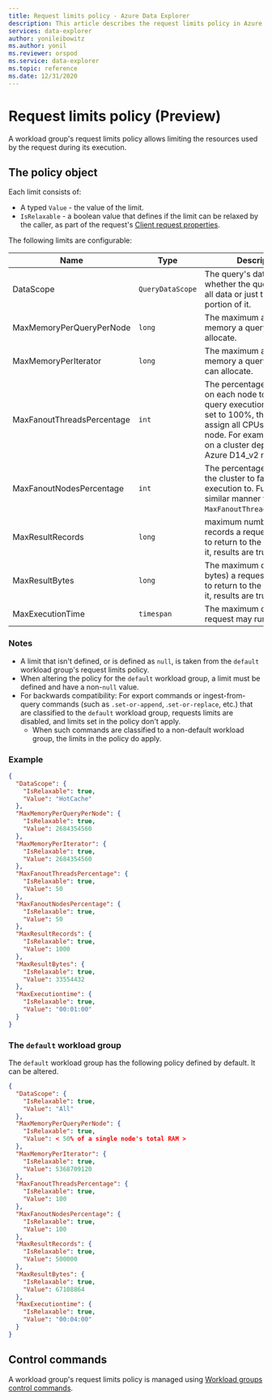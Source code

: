 ```yaml
---
title: Request limits policy - Azure Data Explorer
description: This article describes the request limits policy in Azure Data Explorer.
services: data-explorer
author: yonileibowitz
ms.author: yonil
ms.reviewer: orspod
ms.service: data-explorer
ms.topic: reference
ms.date: 12/31/2020
---
```

# Request limits policy (Preview)

A workload group's request limits policy allows limiting the resources used by the request during its execution.

## The policy object

Each limit consists of:

* A typed `Value` - the value of the limit.
* `IsRelaxable` - a boolean value that defines if the limit can be relaxed
  by the caller, as part of the request's [Client request properties](../api/netfx/request-properties.md).

The following limits are configurable:

| Name                       | Type             | Description                                                                                                                                                                                              | Supported values                          | Matching client request property            |
|----------------------------|------------------|----------------------------------------------------------------------------------------------------------------------------------------------------------------------------------------------------------|-------------------------------------------|---------------------------------------------|
| DataScope                  | `QueryDataScope` | The query's data scope - whether the query applies to all data or just the 'hot' portion of it.                                                                                                          | `All`, `HotCache`, or `null`              | `query_datascope`                           |
| MaxMemoryPerQueryPerNode   | `long`           | The maximum amount of memory a query can allocate.                                                                                                                                                       | [`1`, *50% of a single node's total RAM*] | `max_memory_consumption_per_query_per_node` |
| MaxMemoryPerIterator       | `long`           | The maximum amount of memory a query operator can allocate.                                                                                                                                              | [`1`, *50% of a single node's total RAM*] | `maxmemoryconsumptionperiterator`           |
| MaxFanoutThreadsPercentage | `int`            | The percentage of threads on each node to fan out query execution to. When set to 100%, the cluster will assign all CPUs on each node. For example, 16 CPUs on a cluster deployed on Azure D14_v2 nodes. | [`1`, `100`]                              | `query_fanout_threads_percent`              |
| MaxFanoutNodesPercentage   | `int`            | The percentage of nodes on the cluster to fan out query execution to. Functions in a similar manner to `MaxFanoutThreadsPercentage`.                                                                     | [`1`, `100`]                              |  `query_fanout_nodes_percent`               |
| MaxResultRecords           | `long`           | maximum number of records a request is allowed to return to the caller (above it, results are truncated).                                                                                                | [`1`, `9223372036854775807`]              | `truncationmaxrecords`                      |
| MaxResultBytes             | `long`           | The maximum data size (in bytes) a request is allowed to return to the caller (above it, results are truncated).                                                                                         | [`1`, `9223372036854775807`]              | `truncationmaxsize`                         |
| MaxExecutionTime           | `timespan`       | The maximum duration the request may run for.                                                                                                                                                            | (`00:00:00`, `01:00:00`]                  | `servertimeout`                             |

### Notes

* A limit that isn't defined, or is defined as `null`, is taken from the `default` workload group's request limits policy.
* When altering the policy for the `default` workload group, a limit must be defined and have a non-`null` value.
* For backwards compatibility: For export commands or ingest-from-query commands (such as `.set-or-append`, .`set-or-replace`, etc.) that are classified to
  the `default` workload group, requests limits are disabled, and limits set in the policy don't apply.
  * When such commands are classified to a non-default workload group, the limits in the policy do apply.

### Example

```json
{
  "DataScope": {
    "IsRelaxable": true,
    "Value": "HotCache"
  },
  "MaxMemoryPerQueryPerNode": {
    "IsRelaxable": true,
    "Value": 2684354560
  },
  "MaxMemoryPerIterator": {
    "IsRelaxable": true,
    "Value": 2684354560
  },
  "MaxFanoutThreadsPercentage": {
    "IsRelaxable": true,
    "Value": 50
  },
  "MaxFanoutNodesPercentage": {
    "IsRelaxable": true,
    "Value": 50
  },
  "MaxResultRecords": {
    "IsRelaxable": true,
    "Value": 1000
  },
  "MaxResultBytes": {
    "IsRelaxable": true,
    "Value": 33554432
  },
  "MaxExecutiontime": {
    "IsRelaxable": true,
    "Value": "00:01:00"
  }
}
```

### The `default` workload group

The `default` workload group has the following policy defined by default. It can be altered.

```json
{
  "DataScope": {
    "IsRelaxable": true,
    "Value": "All"
  },
  "MaxMemoryPerQueryPerNode": {
    "IsRelaxable": true,
    "Value": < 50% of a single node's total RAM >
  },
  "MaxMemoryPerIterator": {
    "IsRelaxable": true,
    "Value": 5368709120
  },
  "MaxFanoutThreadsPercentage": {
    "IsRelaxable": true,
    "Value": 100
  },
  "MaxFanoutNodesPercentage": {
    "IsRelaxable": true,
    "Value": 100
  },
  "MaxResultRecords": {
    "IsRelaxable": true,
    "Value": 500000
  },
  "MaxResultBytes": {
    "IsRelaxable": true,
    "Value": 67108864
  },
  "MaxExecutiontime": {
    "IsRelaxable": true,
    "Value": "00:04:00"
  }
}
```

## Control commands

A workload group's request limits policy is managed using [Workload groups control commands](workload-groups-commands.md).
